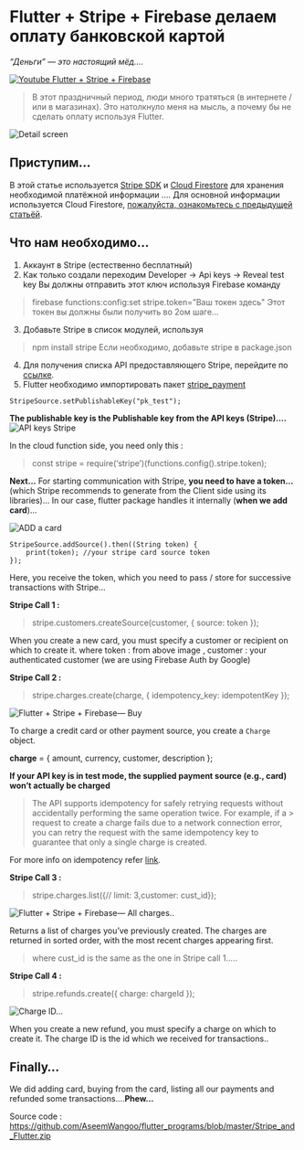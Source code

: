 # Flutter + Stripe + Firebase делаем оплату банковской картой
*“Деньги” — это настоящий мёд….*

[![Youtube Flutter + Stripe + Firebase](https://iswift.ru/images/2020-03-01_20-29-23.png)](https://youtu.be/Ax4f0YPQpJ4)
>В этот праздничный период, люди много тратяться (в интернете / или в магазинах). Это натолкнуло меня на мысль, а почему бы не сделать оплату используя Flutter.

![Detail screen](https://iswift.ru/images/1_fjQfWoG-5iaFOcdg5F10Fw.png "Detail screen")

## Приступим…
В этой статье используется [Stripe SDK](https://stripe.com/sg) и [Cloud Firestore](https://firebase.google.com/docs/firestore/quickstart) для хранения необходимой платёжной информации ….
Для основной информации используется Cloud Firestore, [пожалуйста, ознакомьтесь с предыдущей статьёй](http://flatteredwithflutter.com/firebase-firestore-and-flutter/).

## Что нам необходимо…
1. Аккаунт в Stripe (естественно бесплатный)
2. Как только создали переходим Developer -> Api keys -> Reveal test key
Вы должны отправить этот ключ используя Firebase команду
> firebase functions:config:set stripe.token=”Ваш токен здесь"
Этот токен вы должны были получить во 2ом шаге…
3. Добавьте Stripe в список модулей, используя
> npm install stripe
Если необходимо, добавьте stripe в package.json
4. Для получения списка API предоставляющего Stripe, перейдите по [ссылке](https://stripe.com/docs/api/cards/create?lang=node).
5. Flutter необходимо импортировать пакет [stripe_payment](https://pub.dartlang.org/packages/stripe_payment)

```import 'package:stripe_payment/stripe_payment.dart';
StripeSource.setPublishableKey("pk_test");
```

**The publishable key is the Publishable key from the API keys (Stripe)….**
![API keys Stripe](https://iswift.ru/images/1_ujzs7Q_h-RJ3LZc7CcNsNA.png "API keys Stripe")

In the cloud function side, you need only this :
> const stripe = require(‘stripe’)(functions.config().stripe.token);

**Next…**
For starting communication with Stripe, **you need to have a token…**(which Stripe recommends to generate from the Client side using its libraries)…
In our case, flutter package handles it internally (**when we add card**)…

![ADD a card](https://iswift.ru/images/1_9qSmfi5TyqN5VPhjTXr4yQ.png "Add a card")

```
StripeSource.addSource().then((String token) {
    print(token); //your stripe card source token
});
```
Here, you receive the token, which you need to pass / store for successive transactions with Stripe…

**Stripe Call 1 :**

> stripe.customers.createSource(customer, { source: token });

When you create a new card, you must specify a customer or recipient on which to create it.
where token : from above image , customer : your authenticated customer (we are using Firebase Auth by Google)

**Stripe Call 2 :**

> stripe.charges.create(charge, { idempotency_key: idempotentKey });

![Flutter + Stripe + Firebase— Buy](https://iswift.ru/images/1_lhbywA30vmts6PcCgmiMjQ.png "Flutter + Stripe + Firebase— Buy")

To charge a credit card or other payment source, you create a ```Charge``` object.

**charge** = { amount, currency, customer, description };

**If your API key is in test mode, the supplied payment source (e.g., card) won’t actually be charged**

> The API supports idempotency for safely retrying requests without accidentally performing the same operation twice. For example, if a > request to create a charge fails due to a network connection error, you can retry the request with the same idempotency key to 
> guarantee that only a single charge is created.

For more info on idempotency refer [link](https://stripe.com/docs/api/idempotent_requests?lang=node).

**Stripe Call 3 :**

> stripe.charges.list({// limit: 3,customer: cust_id});

![Flutter + Stripe + Firebase— All charges..](https://iswift.ru/images/1_nxF4tIz6GAssV5227sKdQg.png "Flutter + Stripe + Firebase— All charges..")

Returns a list of charges you’ve previously created. The charges are returned in sorted order, with the most recent charges appearing first.

>where cust_id is the same as the one in Stripe call 1…..

**Stripe Call 4 :**

> stripe.refunds.create({ charge: chargeId });

![Charge ID…](https://iswift.ru/images/1_E6lTz3d0zKSBWHtr4OL35Q.png)

When you create a new refund, you must specify a charge on which to create it. The charge ID is the id which we received for transactions..
## Finally…
We did adding card, buying from the card, listing all our payments and refunded some transactions….**Phew…**

Source code :
https://github.com/AseemWangoo/flutter_programs/blob/master/Stripe_and_Flutter.zip

